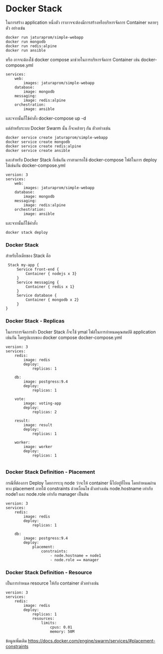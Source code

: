 # Docker Stack

ในการสร้าง application หนึ่งตัว เราอาจจะต้องมีการสร้างหรือบริหารจัดการ Container หลายๆ ตัว อย่างเช่น
```
docker run jaturaprom/simple-webapp
docker run mongodb
docker run redis:alpine
docker run ansible
```
หรือ อาจจะต้องใช้ docker compose มาช่วยในการบริหารจัดการ Container เช่น
docker-compose.yml
```
services:
    web:
        images: jaturaprom/simple-webapp
    database:
        image: mongodb
    messaging:
        image: redis:alpine
    orchestration:
        image: ansible
```
และจากนั้นก็ใช้คำสั่ง docker-compose up -d

แต่สำหรับระบบ Docker Swarm นั้น ก็จะคล้ายๆ กัน ตัวอย่างเช่น
```
docker service create jaturaprom/simple-webapp
docker service create mongodb
docker service create redis:alpine
docker service create ansible
```
และสำหรับ Docker Stack ก็เช่นกัน เราสามารถใช้ docker-compose ไฟล์ในการ deploy ได้เช่นกัน
docker-compose.yml
```
version: 3
services:
    web:
        images: jaturaprom/simple-webapp
    database:
        image: mongodb
    messaging:
        image: redis:alpine
    orchestration:
        image: ansible
```
และจากนั้นก็ใช้คำสั่ง 
```
docker stack deploy
```

 ### Docker Stack 
 สำหรับไอเดียของ Stack คือ 
```
 Stack my-app { 
     Service front-end {
         Container { nodejs x 3}
     } 
     Service messaging {
         Container { redis x 1}
     }
     Service database {
         Container { mongodb x 2}
     }    
}
```
### Docker Stack - Replicas
ในการการจัดการตัว Docker Stack ก็จะใช้ ymal ไฟล์ในการกำหนดคุณสมบัติ application เช่นกัน โดยรูปแบบของ docker compose
docker-compose.yml
```
version: 3
services:
    redis:
        image: redis
        deploy:
            replicas: 1
    
    db:
        image: postgress:9.4
        deploy:
            replicas: 1

    vote:
        image: voting-app
        deploy:
            replicas: 2
           
    result:
        image: result
        deploy:
            replicas: 1
    
    worker:
        image: worker
        deploy:
            replicas: 1
    
```

### Docker Stack Definition - Placement
กรณีที่ต้องการ Deploy โดยการระบุ node ว่าจะให้ container นี้ไปอยู่ที่ไหน โดยกำหนดผ่านทาง placement ภายใต้ constraints ด้วยเงื่อนไข ตัวอย่างเช่น
node.hostname เท่ากับ node1 และ node.role เท่ากับ manager เป็นต้น

```
version: 3
services:
    redis:
        image: redis
        deploy:
            replicas: 1
    
    db:
        image: postgress:9.4
        deploy:
            placement:
                constraints:
                    - node.hostname = node1
                    - node.role == manager

```

### Docker Stack Definition - Resource
เป็นการกำหนด resource ให้กับ container ตัวอย่างเช่น
```
version: 3
services:
    redis:
        image: redis
        deploy:
            replicas: 1
            resources:
                limits:
                    cpus: 0.01
                    memory: 50M
```
ข้อมูลเพิ่มเติม https://docs.docker.com/engine/swarm/services/#placement-constraints
